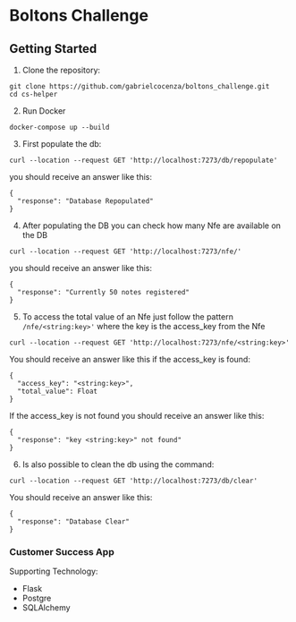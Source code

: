 # Boltons Challenge


## Getting Started

1. Clone the repository:
```
git clone https://github.com/gabrielcocenza/boltons_challenge.git
cd cs-helper
```

2. Run Docker
```
docker-compose up --build
```
3. First populate the db:
```
curl --location --request GET 'http://localhost:7273/db/repopulate'
```
you should receive an answer like this:
```
{
  "response": "Database Repopulated"
}
```
4. After populating the DB you can check how many Nfe are available on the DB
```
curl --location --request GET 'http://localhost:7273/nfe/'
```
you should receive an answer like this:
```
{
  "response": "Currently 50 notes registered"
}
```
5. To access the total value of an Nfe just follow the pattern ```/nfe/<string:key>'``` where the key is the access_key from the Nfe
```
curl --location --request GET 'http://localhost:7273/nfe/<string:key>'
```

You should receive an answer like this if the access_key is found:
```
{
  "access_key": "<string:key>",
  "total_value": Float
}
```
If the access_key is not found you should receive  an answer like this:
```
{
  "response": "key <string:key>" not found"
}
```

6. Is also possible to clean the db using the command:
```
curl --location --request GET 'http://localhost:7273/db/clear'
```
You should receive an answer like this:
```
{
  "response": "Database Clear"
}
```


### Customer Success App

Supporting Technology:
- Flask
- Postgre
- SQLAlchemy

